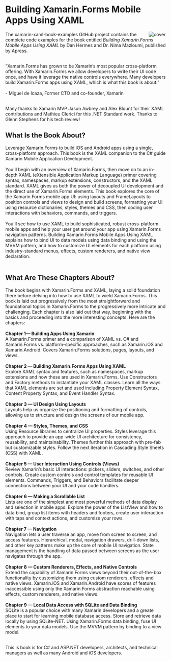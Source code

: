# Building Xamarin.Forms Mobile Apps Using XAML 
<img src="https://github.com/danhermes/xamarin-xaml-book-examples/blob/master/XamarinBookCover.png" alt="cover" align="right" style="padding-left:5px"> The xamarin-xaml-book-examples GitHub project contains the complete code examples for the book entitled <i>Building Xamarin.Forms Mobile Apps Using XAML</i></a> by Dan Hermes and Dr. Nima Mazloumi, published by Apress.  
<br/>
<p><q>Xamarin.Forms has grown to be Xamarin’s most popular cross-platform offering. With Xamarin.Forms we allow developers to write their UI code once, and have it leverage the native controls everywhere. Many developers build Xamarin.Forms apps using XAML, which is what this book is about.</q> <br/><br/>
- Miguel de Icaza, Former CTO and co-founder, Xamarin</p>
<br>
Many thanks to Xamarin MVP Jason Awbrey and Alex Blount for their XAML contributions and Mathieu Clerici for this .NET Standard work.
Thanks to Glenn Stephens for his tech review!

<h2>What Is the Book About? </h2>
Leverage Xamarin.Forms to build iOS and Android apps using a single, cross-platform approach. This book is the XAML companion to the C# guide Xamarin Mobile Application Development. <br/><br/>
You'll begin with an overview of Xamarin.Forms, then move on to an in-depth XAML (eXtensible Application Markup Language) primer covering syntax, namespaces, markup extensions, constructors, and the XAML standard. XAML gives us both the power of decoupled UI development and the direct use of Xamarin.Forms elements. This book explores the core of the Xamarin.Forms mobile app UI: using layouts and FrameLayouts to position controls and views to design and build screens, formatting your UI using resource dictionaries, styles, themes and CSS, then coding user interactions with behaviors, commands, and triggers. <br/><br/>
You'll see how to use XAML to build sophisticated, robust cross-platform mobile apps and help your user get around your app using Xamarin.Forms navigation patterns. Building Xamarin.Forms Mobile Apps Using XAML explains how to bind UI to data models using data binding and using the MVVM pattern, and how to customize UI elements for each platform using industry-standard menus, effects, custom renderers, and native view declaration. <br/><br/>

<h2>What Are These Chapters About?</h2>
The book begins with Xamarin.Forms and XAML, laying a solid foundation there before delving into how to use XAML to wield Xamarin.Forms. This book is laid out progressively from the most straightforward and foundational topics in Xamarin.Forms to the progressively more intricate and challenging.  Each chapter is also laid out that way, beginning with the basics and proceeding into the more interesting concepts. Here are the chapters:<br/>
<br/>
<b>Chapter 1— Building Apps Using Xamarin</b><br/>
A Xamarin.Forms primer and a comparison of XAML vs. C# and Xamarin.Forms vs. platform-specific approaches, such as Xamarin.iOS and Xamarin.Android. Covers Xamarin.Forms solutions, pages, layouts, and views.
<br/><br/>
<b>Chapter 2 — Building Xamarin.Forms Apps Using XAML</b><br/>
Explore XAML syntax and features, such as namespaces, markup extensions and how these are used in Xamarin.Forms. Use Constructors and Factory methods to instantiate your XAML classes. Learn all the ways that XAML elements are set and used including Property Element Syntax, Content Property Syntax, and Event Handler Syntax. 
<br/><br/>
<b>Chapter 3 — UI Design Using Layouts</b><br/> 
Layouts help us organize the positioning and formatting of controls, allowing us to structure and design the screens of our mobile app.
<br/><br/>
<b>Chapter 4 — Styles, Themes, and CSS</b><br/>
Using Resource libraries to centralize UI properties. Styles leverage this approach to provide an app-wide UI architecture for consistency, reusability, and maintainability. Themes further this approach with pre-fab but customizable styles. Follow the next iteration in Cascading Style Sheets (CSS) with XAML.
<br/><br/>
<b>Chapter 5 — User Interaction Using Controls (Views)</b><br/>
Review Xamarin’s basic UI interactions: pickers, sliders, switches, and other controls. Create custom controls and control templates for reusable UI elements. Commands, Triggers, and Behaviors facilitate deeper connections between your UI and your code handlers.
<br/><br/>
<b>Chapter 6 — Making a Scrollable List</b><br/> 
Lists are one of the simplest and most powerful methods of data display and selection in mobile apps. Explore the power of the ListView and how to data bind, group list items with headers and footers, create user interaction with taps and context actions, and customize your rows.
<br/><br/>
<b>Chapter 7 — Navigation</b><br/> 
Navigation lets a user traverse an app, move from screen to screen, and access features. Hierarchical, modal, navigation drawers, drill-down lists, and other key patterns make up the core of mobile UI navigation. State management is the handling of data passed between screens as the user navigates through the app.
<br/><br/>
<b>Chapter 8 — Custom Renderers, Effects, and Native Controls</b><br/> 
Extend the capability of Xamarin.Forms views beyond their out-of-the-box functionality by customizing them using custom renderers, effects and native views. Xamarin.iOS and Xamarin.Android have scores of features inaccessible using only the Xamarin.Forms abstraction reachable using effects, custom renderers, and native views.
<br/><br/>
<b>Chapter 9 — Local Data Access with SQLite and Data Binding</b><br/>
SQLite is a popular choice with many Xamarin developers and a greate place to start for learning mobile database access. Store and retrieve data locally by using SQLite-NET. Using Xamarin.Forms data binding, fuse UI elements to your data models. Use the MVVM pattern by binding to a view model.
<br/><br/>

This is book is for C# and ASP.NET developers, architects, and technical managers as well as many Android and iOS developers.
<br/><br/>



